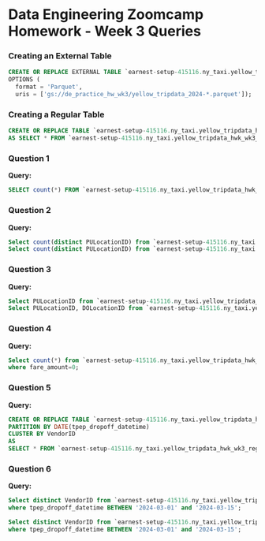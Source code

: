 # Data Engineering Zoomcamp Homework - Week 3 Queries

### Creating an External Table
```sql
CREATE OR REPLACE EXTERNAL TABLE `earnest-setup-415116.ny_taxi.yellow_tripdata_hwk_wk3_external`
OPTIONS (
  format = 'Parquet',
  uris = ['gs://de_practice_hw_wk3/yellow_tripdata_2024-*.parquet']);
```

### Creating a Regular Table
```sql
CREATE OR REPLACE TABLE `earnest-setup-415116.ny_taxi.yellow_tripdata_hwk_wk3_regular`
AS SELECT * FROM `earnest-setup-415116.ny_taxi.yellow_tripdata_hwk_wk3_external`;
```

### Question 1
**Query:**
```sql
SELECT count(*) FROM `earnest-setup-415116.ny_taxi.yellow_tripdata_hwk_wk3_regular`;
```


### Question 2
**Query:**
```sql
Select count(distinct PULocationID) from `earnest-setup-415116.ny_taxi.yellow_tripdata_hwk_wk3_regular`; 
Select count(distinct PULocationID) from `earnest-setup-415116.ny_taxi.yellow_tripdata_hwk_wk3_external`;
```


### Question 3
**Query:**
```sql
Select PULocationID from `earnest-setup-415116.ny_taxi.yellow_tripdata_hwk_wk3_regular`;
Select PULocationID, DOLocationID from `earnest-setup-415116.ny_taxi.yellow_tripdata_hwk_wk3_regular`;
```


### Question 4
**Query:**
```sql
Select count(*) from `earnest-setup-415116.ny_taxi.yellow_tripdata_hwk_wk3_regular`
where fare_amount=0;
```

### Question 5
**Query:**
```sql
CREATE OR REPLACE TABLE `earnest-setup-415116.ny_taxi.yellow_tripdata_hwk_wk3_partitioned_and_clustered`
PARTITION BY DATE(tpep_dropoff_datetime)
CLUSTER BY VendorID
AS
SELECT * FROM `earnest-setup-415116.ny_taxi.yellow_tripdata_hwk_wk3_regular`;
```

### Question 6
**Query:**
```sql
Select distinct VendorID from `earnest-setup-415116.ny_taxi.yellow_tripdata_hwk_wk3_regular` --310.24MB 
where tpep_dropoff_datetime BETWEEN '2024-03-01' and '2024-03-15';

Select distinct VendorID from `earnest-setup-415116.ny_taxi.yellow_tripdata_hwk_wk3_partitioned_and_clustered` --26.84MB 
where tpep_dropoff_datetime BETWEEN '2024-03-01' and '2024-03-15';
```


